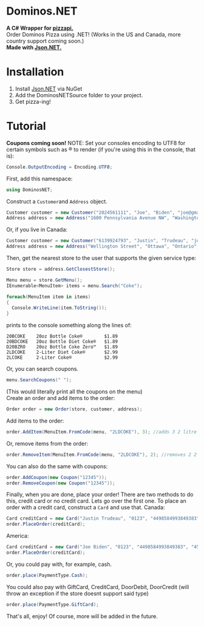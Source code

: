 # Dominos.NET
**A C# Wrapper for [pizzapi.](https://github.com/ggrammar/pizzapi)**<br>
Order Dominos Pizza using .NET! (Works in the US and Canada, more country support coming soon.)<br>
**Made with [Json.NET.](https://www.newtonsoft.com/json)**


# Installation
1. Install [Json.NET](https://www.newtonsoft.com/json) via NuGet
2. Add the DominosNETSource folder to your project.
3. Get pizza-ing!

# Tutorial
**Coupons coming soon!**
NOTE: Set your consoles encoding to UTF8 for certain symbols such as ® to render (if you're using this in the console, that is):
```cs
Console.OutputEncoding = Encoding.UTF8;
```
First, add this namespace:
```cs
using DominosNET;
```
Construct a `Customer`and `Address` object.
```cs
Customer customer = new Customer("2024561111", "Joe", "Biden", "joe@gmail.com");
Address address = new Address("1600 Pennsylvania Avenue NW", "Washington", "DC", "20500", Country.US, ServiceType.Delivery);
```
Or, if you live in Canada:
```cs
Customer customer = new Customer("6139924793", "Justin", "Trudeau", "justin@gmail.com");
Address address = new Address("Wellington Street", "Ottawa", "Ontario", "K1A0A9", Country.CA, ServiceType.Delivery);
```
Then, get the nearest store to the user that supports the given service type:
```cs
Store store = address.GetClosestStore();
```


```cs
Menu menu = store.GetMenu();
IEnumerable<MenuItem> items = menu.Search("Coke");

foreach(MenuItem item in items)
{
  Console.WriteLine(item.ToString());
}
```
prints to the console something along the lines of:
```
20BCOKE    20oz Bottle Coke®        $1.89
20BDCOKE   20oz Bottle Diet Coke®   $1.89
D20BZRO    20oz Bottle Coke Zero™   $1.89
2LDCOKE    2-Liter Diet Coke®       $2.99
2LCOKE     2-Liter Coke®            $2.99
```
Or, you can search coupons.
```cs
menu.SearchCoupons(" ");
```
(This would literally print all the coupons on the menu) <br>
Create an order and add items to the order:
```cs
Order order = new Order(store, customer, address);
``` 
Add items to the order:
```cs
order.AddItem(MenuItem.FromCode(menu, "2LDCOKE"), 3); //adds 3 2 litre diet cokes
```
Or, remove items from the order:
```cs
order.RemoveItem(MenuItem.FromCode(menu, "2LDCOKE"), 2); //removes 2 2 litre diet cokes, leaving you with 1
```
You can also do the same with coupons:
```cs
order.AddCoupon(new Coupon("12345"));
order.RemoveCoupon(new Coupon("12345"));
```
Finally, when you are done, place your order!
There are two methods to do this, credit card or no credit card.
Lets go over the first one. To place an order with a credit card, construct a `Card` and use that.
Canada:
```cs
Card creditCard = new Card("Justin Trudeau", "0123", "4498584993849383", "456" "K1A0A9");
order.PlaceOrder(creditCard);
```
America:
```cs
Card creditCard = new Card("Joe Biden", "0123", "4498584993849383", "456" "20500");
order.PlaceOrder(creditCard);
```
Or, you could pay with, for example, cash.
```cs
order.place(PaymentType.Cash);
```
You could also pay with GiftCard, CreditCard, DoorDebit, DoorCredit (will throw an exception if the store doesnt support said type)
```cs
order.place(PaymentType.GiftCard);
```

That's all, enjoy! Of course, more will be added in the future.
